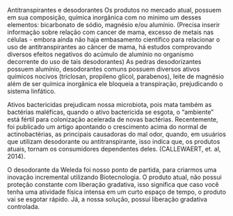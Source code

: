 Antitranspirantes e desodorantes
Os produtos no mercado atual, possuem em sua composição, química inorgânica com no minimo um desses elementos: bicarbonato de sódio, magnésio e/ou alumínio.
(Precisa inserir informação sobre relação com cancer de mama, excesso de metais nas células - embora ainda não haja embasamento científico para relacionar o uso de antitranspirantes ao câncer de mama, há estudos comprovando diversos efeitos negativos do acúmulo de alumínio no organismo decorrente do uso de tais desodorantes)
As pedras desodorizantes possuem alumínio, desodorantes comuns possuem diversos ativos químicos nocivos (triclosan, propileno glicol, parabenos), leite de magnésio além de ser química inorgânica ele bloqueia a transpiração, prejudicando o sistema linfático.

Ativos bactericidas prejudicam nossa microbiota, pois mata também as bactérias maléficas, quando o ativo bactericida se esgota, o “ambiente” está fértil para colonização acelerada de novas bactérias.
Recentemente, foi publicado um artigo apontando o crescimento acima do normal de actinobactérias, as principais causadoras do mal odor, quando, em usuários que utilizam desodorante ou antitranspirante, isso indica que, os produtos atuais, tornam os consumidores dependentes deles. (CALLEWAERT, et. al, 2014).

O desodorante da Weleda foi nosso ponto de partida, para criarmos uma inovação incremental utilizando Biotecnologia. O produto atual, não possui proteção constante com liberação gradativa, isso significa que caso você tenha uma atividade física intensa em um curto espaço de tempo, o produto vai se esgotar rápido.
Já, a nossa solução, possuí liberação gradativa controlada.

